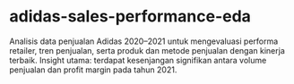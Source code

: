 # adidas-sales-performance-eda
Analisis data penjualan Adidas 2020–2021 untuk mengevaluasi performa retailer, tren penjualan, serta produk dan metode penjualan dengan kinerja terbaik. Insight utama: terdapat kesenjangan signifikan antara volume penjualan dan profit margin pada tahun 2021.
